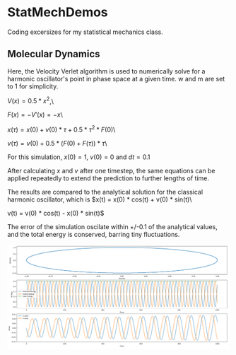 # StatMechDemos
 Coding excersizes for my statistical mechanics class.

 ## Molecular Dynamics

 Here, the Velocity Verlet algorithm is used to numerically solve for a harmonic oscillator's point in phase space at a given time. w and m are set to 1 for simplicity.

 $V(x) = 0.5*x^2$,\
 
 $F(x) = -V'(x) = -x$\

 $x(τ) = x(0) + v(0) * τ + 0.5* τ^2 * F(0)$\
 
 $v(τ) = v(0) + 0.5 * (F(0)+F(τ)) * τ$\

 For this simulation, $x(0)=1$, $v(0)=0$ and $dt=0.1$

 After calculating $x$ and $v$ after one timestep, the same equations can be applied repeatedly to extend the prediction to further lengths of time.

 The results are compared to the analytical solution for the classical harmonic oscillator, which is
 $x(t) = x(0) * cos(t) + v(0) * sin(t)\
 
 v(t) = v(0) * cos(t) - x(0) * sin(t)$

 The error of the simulation oscilate within +/-0.1 of the analytical values, and the total energy is conserved, barring tiny fluctuations.

 <img src="MD.png">
